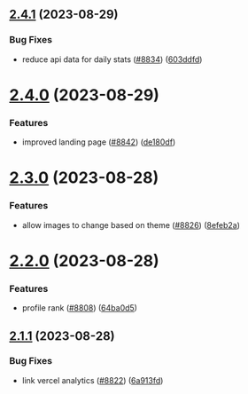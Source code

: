 ## [2.4.1](https://github.com/EddieHubCommunity/BioDrop/compare/v2.4.0...v2.4.1) (2023-08-29)


### Bug Fixes

* reduce api data for daily stats ([#8834](https://github.com/EddieHubCommunity/BioDrop/issues/8834)) ([603ddfd](https://github.com/EddieHubCommunity/BioDrop/commit/603ddfd3742e8f925bb6c748dd6fe8fc1876920c))



# [2.4.0](https://github.com/EddieHubCommunity/BioDrop/compare/v2.3.0...v2.4.0) (2023-08-29)


### Features

* improved landing page ([#8842](https://github.com/EddieHubCommunity/BioDrop/issues/8842)) ([de180df](https://github.com/EddieHubCommunity/BioDrop/commit/de180df1f3115e9c024a972d68fb5ce4cb389c79))



# [2.3.0](https://github.com/EddieHubCommunity/BioDrop/compare/v2.2.0...v2.3.0) (2023-08-28)


### Features

* allow images to change based on theme ([#8826](https://github.com/EddieHubCommunity/BioDrop/issues/8826)) ([8efeb2a](https://github.com/EddieHubCommunity/BioDrop/commit/8efeb2a066919b8ca6d959f38e3ea84259f337c9))



# [2.2.0](https://github.com/EddieHubCommunity/BioDrop/compare/v2.1.1...v2.2.0) (2023-08-28)


### Features

* profile rank ([#8808](https://github.com/EddieHubCommunity/BioDrop/issues/8808)) ([64ba0d5](https://github.com/EddieHubCommunity/BioDrop/commit/64ba0d52e642dd12f0adc6333967a016585ca4bb))



## [2.1.1](https://github.com/EddieHubCommunity/BioDrop/compare/v2.1.0...v2.1.1) (2023-08-28)


### Bug Fixes

* link vercel analytics ([#8822](https://github.com/EddieHubCommunity/BioDrop/issues/8822)) ([6a913fd](https://github.com/EddieHubCommunity/BioDrop/commit/6a913fd01e49bffc4048aee2303a0d15c496e41e))



